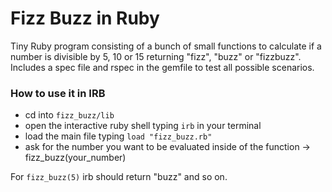 # Fizz Buzz in Ruby

Tiny Ruby program consisting of a bunch of small functions to calculate if a number is divisible by 5, 10 or 15 returning "fizz", "buzz" or "fizzbuzz".
Includes a spec file and rspec in the gemfile to test all possible scenarios.

### How to use it in IRB
 * cd into `fizz_buzz/lib`
 * open the interactive ruby shell typing `irb` in your terminal
 * load the main file typing `load "fizz_buzz.rb"`
 * ask for the number you want to be evaluated inside of the function -> fizz_buzz(your_number)
 
 For `fizz_buzz(5)` irb should return "buzz" and so on.
